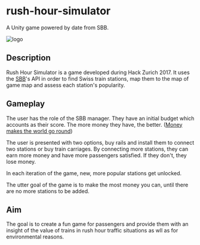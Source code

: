# rush-hour-simulator

A Unity game powered by date from SBB.

![logo](https://raw.githubusercontent.com/stevelaskaridis/rush-hour-simulator/master/logo/logo.png)

## Description

Rush Hour Simulator is a game developed during Hack Zurich 2017. It uses the [SBB](https://data.sbb.ch/page/einstieg/)'s API in order to find Swiss train stations, map them to the map of game map and assess each station's popularity.

## Gameplay

The user has the role of the SBB manager. They have an initial budget which accounts as their score. The more money they have, the better. ([Money makes the world go round](https://www.youtube.com/watch?v=RVZw3MK50Rk))

The user is presented with two options, buy rails and install them to connect two stations or buy train carriages. By connecting more stations, they can earn more money and have more passengers satisfied. If they don't, they lose money.

In each iteration of the game, new, more popular stations get unlocked.

The utter goal of the game is to make the most money you can, until there are no more stations to be added.

## Aim

The goal is to create a fun game for passengers and provide them with an insight of the value of trains in rush hour traffic situations as wll as for environmental reasons.
